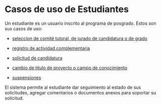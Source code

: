 # Casos de uso de Estudiantes

Un estudiante es un usuario inscrito al programa de posgrado. Estos
son sus casos de uso:

- [seleccíon de comité tutoral, de jurado de candidatura o de grado](seleccion_comite.md)

- [registro de actividad complementaria](registro_actividad_complementaria.md)

- [solicitud de candidatura](solicitud_candidatura.md)

- [cambio de título de proyecto o campo de conocimiento](cambio_proyecto.md)

- [suspensiones](solicitud_suspension.md)

El sistema permite al estudiante dar seguimiento al estado de sus
solicitudes, agregar comentarios o documentos anexos para soportar su
solicitud.
